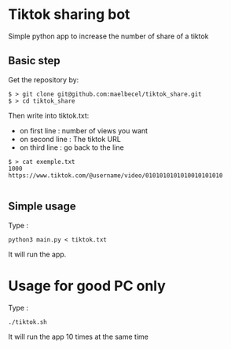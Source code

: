 # Tiktok sharing bot
Simple python app to increase the number of share of a tiktok

## Basic step
Get the repository by:
```
$ > git clone git@github.com:maelbecel/tiktok_share.git
$ > cd tiktok_share
```
Then write into tiktok.txt:
- on first line : number of views you want
- on second line : The tiktok URL
- on third line : go back to the line
```
$ > cat exemple.txt
1000
https://www.tiktok.com/@username/video/0101010101010010101010


```
## Simple usage
Type :
```
python3 main.py < tiktok.txt
```
It will run the app.

# Usage for good PC only
Type :
```
./tiktok.sh
```
It will run the app 10 times at the same time
